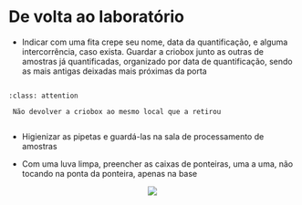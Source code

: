 # De volta ao laboratório 

* Indicar com uma fita crepe seu nome, data da quantificação, e alguma intercorrência, caso exista. Guardar a criobox junto as outras de amostras já quantificadas, organizado por data de quantificação, sendo as mais antigas deixadas mais próximas da porta

```{figure} https://drive.google.com/uc?id=1fhd72wBhf23HJz8MagTRS3PZDPMn6lS4

```


```{admonition} ATENÇÃO:
:class: attention

 Não devolver a criobox ao mesmo local que a retirou


```


* Higienizar as pipetas e guardá-las na sala de processamento de amostras

* Com uma luva limpa, preencher as caixas de ponteiras, uma a uma, não tocando na ponta da ponteira, apenas na base

<p align="center" >
  <img src="https://drive.google.com/uc?id=1ChyJUPaGRfj-q7mjtzS4SIWnajzw9914" />

</p>


